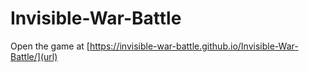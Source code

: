 # Invisible-War-Battle
Open the game at [https://invisible-war-battle.github.io/Invisible-War-Battle/](url)
